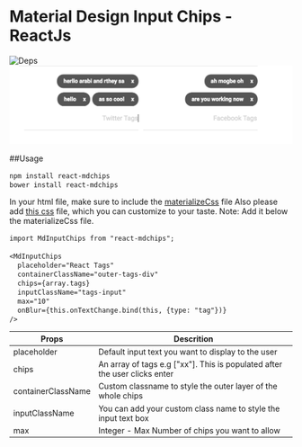 # Material Design Input Chips - ReactJs


![Deps](https://img.shields.io/badge/dependencies-up--to--date-green.svg)
![ScreenShot](/shots.png?raw=true)


##Usage

```
npm install react-mdchips
bower install react-mdchips
```
In your html file, make sure to include the [materializeCss](http://materializecss.com/) file 
Also please add [this css](https://github.com/jihdeh/react-mdInputChips/blob/master/src/style/main.css) file, which you can customize to your taste. Note: Add it below the materializeCss file.

```
import MdInputChips from "react-mdchips";

<MdInputChips 
  placeholder="React Tags" 
  containerClassName="outer-tags-div"
  chips={array.tags}
  inputClassName="tags-input"
  max="10"
  onBlur={this.onTextChange.bind(this, {type: "tag"})}
/>

```

Props | Descrition
--- | ---
placeholder | Default input text you want to display to the user
chips | An array of tags e.g ["xx"]. This is populated after the user clicks enter
containerClassName | Custom classname to style the outer layer of the whole chips
inputClassName | You can add your custom class name to style the input text box
max | Integer - Max Number of chips you want to allow

